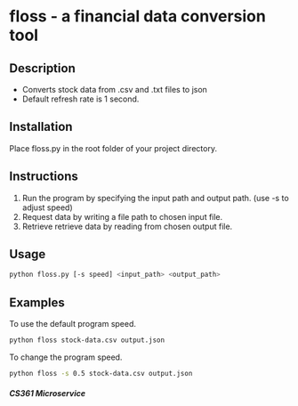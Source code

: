 # floss - a financial data conversion tool

## Description
* Converts stock data from .csv and .txt files to json
* Default refresh rate is 1 second.

## Installation
 Place floss.py in the root folder of your project directory.

## Instructions
1. Run the program by specifying the input path and output path. (use -s to adjust speed)
2. Request data by writing a file path to chosen input file.
3. Retrieve retrieve data by reading from chosen output file.


## Usage
```bash
python floss.py [-s speed] <input_path> <output_path>
```

## Examples
To use the default program speed.
```bash
python floss stock-data.csv output.json
```
To change the program speed.
```bash
python floss -s 0.5 stock-data.csv output.json
```

##### CS361 Microservice

